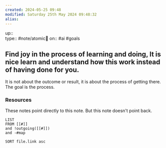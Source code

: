 ```yaml
---
created: 2024-05-25 09:48 
modified: Saturday 25th May 2024 09:48:32
alias: 
---
```

up::  
type:: #note/atomic🌳 
on:: #ai #goals 
## Find joy in the process of learning and doing, It is nice learn and understand how this work instead of having done for you.


It is not about the outcome or result, it is about the process of getting there. The goal is the process. 

### Resources
These notes point directly to this note. But this note doesn't point back.
```dataview
LIST
FROM [[#]]
and !outgoing([[#]])
and -#map

SORT file.link asc
```



